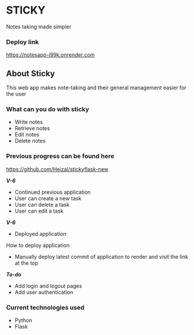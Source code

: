 # STICKY
Notes taking made simpler

### Deploy link
https://notesapp-i99k.onrender.com

## About Sticky
This web app makes note-taking and their general management easier for the user

### What can you do with sticky
- Write notes
- Retrieve notes
- Edit notes
- Delete notes

### Previous progress can be found here
https://github.com/Heizal/stickyflask-new

***V-6***
- Continued previous application
- User can create a new task
- User can delete a task
- User can edit a task

***V-6***
- Deployed application

How to deploy application
- Manually deploy latest commit of application to render and visit the link at the top

***To-do***
- Add login and logout pages
- Add user authentication


### Current technologies used
- Python
- Flask
